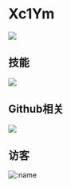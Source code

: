# Xc1Ym

![](https://img.shields.io/badge/Cyber%20security-Red%20%26%20Blue%20Team-green)

## 技能

![](https://github-readme-stats.vercel.app/api/top-langs/?username=Xc1Ym&locale=cn&hide_title=1&layout=compact)

## Github相关

![](https://github-readme-stats.vercel.app/api?username=Xc1Ym&hide_title=true)

## 访客

![:name](https://count.getloli.com/get/@Xc1Ym??theme=gelbooru-h)
